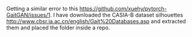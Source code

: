 
 Getting a similar error to this https://github.com/xuehy/pytorch-GaitGAN/issues/1. I have downloaded the CASIA-B dataset silhouettes http://www.cbsr.ia.ac.cn/english/Gait%20Databases.asp and extracted them and placed the folder inside a repo.
